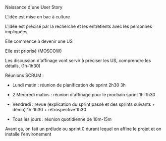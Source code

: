 Naissance d'une User Story

L'idée est mise en bac à culture

L'idée est précisé par la recherche et les entretients avec les personnes impliquées

Elle commence à devenir une US

Elle est priorisé (MOSCOW)

Les discussion d'affinage vont servir à préciser les US, comprendre les détails, (1h-1h30) 

Réunions SCRUM :

- Lundi matin : réunion de planification de sprint 2h30 3h

- 2 Mercredi matins : réunion d'affinage pour le prochain sprint 1h-1h30

- Vendredi : revue (explication du sprint passé et des sprints suivants + démo) 1h-1h30 + rétrospective 1h30

- Tous les jours : réunion quotidienne de 10m-15m

Avant ça, on fait un prélude ou sprint 0 durant lequel on affine le projet et on installe l'environement 

